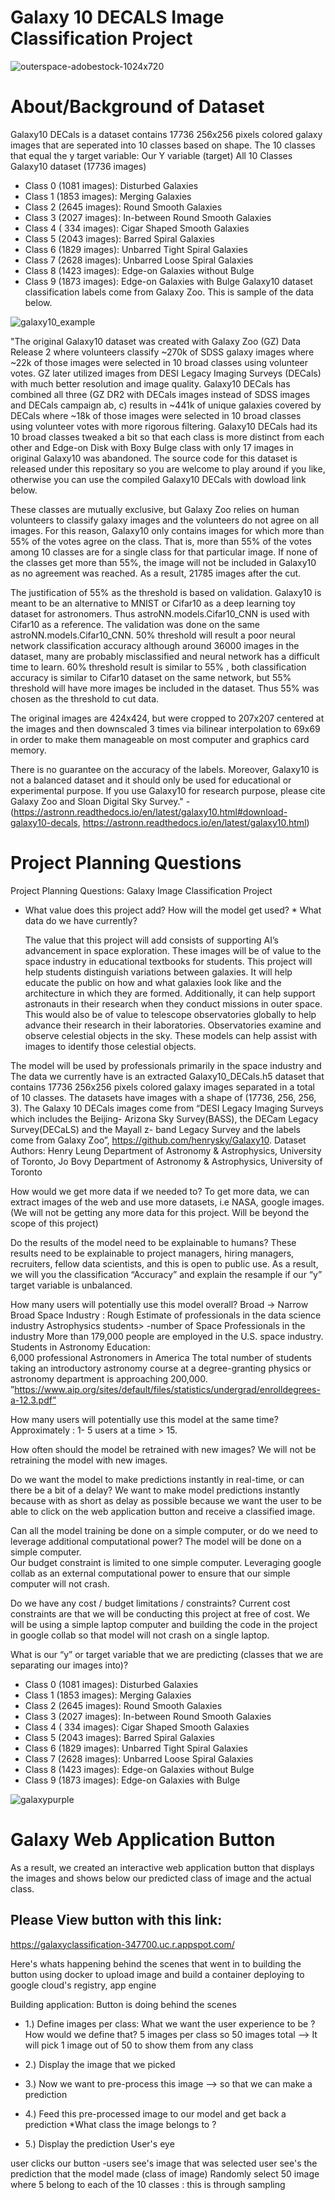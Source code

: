 # Galaxy 10 DECALS Image Classification Project 


![outerspace-adobestock-1024x720](https://user-images.githubusercontent.com/104231685/168537080-430b3bb0-ed34-41c7-a9be-3dc3615023b3.jpeg)

# About/Background of Dataset

Galaxy10 DECals is a dataset contains 17736 256x256 pixels colored galaxy images that are seperated into 10 classes based on shape. The 10 classes that equal the  y target variable: 
Our Y variable (target) All 10 Classes 
Galaxy10 dataset (17736 images)
* Class 0 (1081 images): Disturbed Galaxies
* Class 1 (1853 images): Merging Galaxies
* Class 2 (2645 images): Round Smooth Galaxies
* Class 3 (2027 images): In-between Round Smooth Galaxies
*  Class 4 ( 334 images): Cigar Shaped Smooth Galaxies
*  Class 5 (2043 images): Barred Spiral Galaxies
*  Class 6 (1829 images): Unbarred Tight Spiral Galaxies
*  Class 7 (2628 images): Unbarred Loose Spiral Galaxies
*  Class 8 (1423 images): Edge-on Galaxies without Bulge
* Class 9 (1873 images): Edge-on Galaxies with Bulge
Galaxy10 dataset classification labels come from Galaxy Zoo. This is sample of the data below.

![galaxy10_example](https://user-images.githubusercontent.com/104231685/168537714-2df86fcc-aff1-4198-94dd-55aa9dad14ce.png)

"The original Galaxy10 dataset was created with Galaxy Zoo (GZ) Data Release 2 where volunteers classify ~270k of SDSS galaxy images where ~22k of those images were selected in 10 broad classes using volunteer votes. GZ later utilized images from DESI Legacy Imaging Surveys (DECals) with much better resolution and image quality. Galaxy10 DECals has combined all three (GZ DR2 with DECals images instead of SDSS images and DECals campaign ab, c) results in ~441k of unique galaxies covered by DECals where ~18k of those images were selected in 10 broad classes using volunteer votes with more rigorous filtering. Galaxy10 DECals had its 10 broad classes tweaked a bit so that each class is more distinct from each other and Edge-on Disk with Boxy Bulge class with only 17 images in original Galaxy10 was abandoned. The source code for this dataset is released under this repositary so you are welcome to play around if you like, otherwise you can use the compiled Galaxy10 DECals with dowload link below.

These classes are mutually exclusive, but Galaxy Zoo relies on human volunteers to classify galaxy images and the volunteers do not agree on all images. For this reason, Galaxy10 only contains images for which more than 55% of the votes agree on the class. That is, more than 55% of the votes among 10 classes are for a single class for that particular image. If none of the classes get more than 55%, the image will not be included in Galaxy10 as no agreement was reached. As a result, 21785 images after the cut.

The justification of 55% as the threshold is based on validation. Galaxy10 is meant to be an alternative to MNIST or Cifar10 as a deep learning toy dataset for astronomers. Thus astroNN.models.Cifar10_CNN is used with Cifar10 as a reference. The validation was done on the same astroNN.models.Cifar10_CNN. 50% threshold will result a poor neural network classification accuracy although around 36000 images in the dataset, many are probably misclassified and neural network has a difficult time to learn. 60% threshold result is similar to 55% , both classification accuracy is similar to Cifar10 dataset on the same network, but 55% threshold will have more images be included in the dataset. Thus 55% was chosen as the threshold to cut data.

The original images are 424x424, but were cropped to 207x207 centered at the images and then downscaled 3 times via bilinear interpolation to 69x69 in order to make them manageable on most computer and graphics card memory.

There is no guarantee on the accuracy of the labels. Moreover, Galaxy10 is not a balanced dataset and it should only be used for educational or experimental purpose. If you use Galaxy10 for research purpose, please cite Galaxy Zoo and Sloan Digital Sky Survey." - (https://astronn.readthedocs.io/en/latest/galaxy10.html#download-galaxy10-decals, https://astronn.readthedocs.io/en/latest/galaxy10.html)

# Project Planning Questions 
Project Planning Questions: Galaxy Image Classification Project

* What value does this project add? How will the model get used? *  What data do we have currently?
  
  The value that this project will add consists of supporting AI’s advancement in space exploration. These images will be of value to the space industry in educational textbooks for students. This project will help students distinguish variations between galaxies. It will help educate the public on how and what galaxies look like and the architecture in which they are formed.  Additionally, it can help support astronauts in their research when they conduct missions in outer space.  This would also be of value to telescope observatories globally to help advance their research  in their laboratories. Observatories examine and observe celestial objects in the sky. These models can help assist with images to identify those celestial objects.  
 
The model will be used by professionals primarily in the space industry and The data we currently have is an extracted Galaxy10_DECals.h5 dataset that contains 17736 256x256 pixels colored galaxy images separated in a total of 10 classes. The datasets have images with a shape of (17736, 256, 256, 3). The Galaxy 10 DECals images come from “DESI Legacy Imaging Surveys which includes the Beijing- Arizona Sky Survey(BASS), the DECam Legacy Survey(DECaLS) and the Mayall z- band Legacy Survey and the labels come from Galaxy Zoo”, https://github.com/henrysky/Galaxy10.
Dataset Authors: Henry Leung Department of Astronomy & Astrophysics, University of Toronto, Jo Bovy  Department of Astronomy & Astrophysics, University of Toronto
 
How would we get more data if we needed to? 
To get more data, we can extract images of the web and use more datasets, i.e NASA, google images. (We will not be getting any more data for this project. Will be beyond the scope of this project) 
 
Do the results of the model need to be explainable to humans? These results need to be explainable to project managers, hiring managers, recruiters, fellow data scientists, and this is open to public use.  As a result, we will you the classification “Accuracy” and explain the resample if our “y” target variable is unbalanced. 
 
 
How many users will potentially use this model overall? Broad → Narrow 
Broad Space Industry : Rough Estimate of professionals in the data science industry 
Astrophysics students>
-number of Space Professionals in the industry
          More than 179,000 people are employed in the U.S. space industry.   
          Students in Astronomy Education:    
            6,000 professional Astronomers in America 
The total number of students taking an introductory astronomy course at a degree-granting physics or astronomy department is approaching 200,000. ”https://www.aip.org/sites/default/files/statistics/undergrad/enrolldegrees-a-12.3.pdf”
           

 
How many users will potentially use this model at the same time? 
      Approximately : 1- 5 users at a time > 15. 
 
How often should the model be retrained with new images?  We will not be retraining the model with new images. 
 
Do we want the model to make predictions instantly in real-time, or can there be a bit of a delay? 
We want to make model predictions instantly because with as short as delay as possible because we want the user to be able to click on the web application button and receive a classified image. 
 
Can all the model training be done on a simple computer, or do we need to leverage additional computational power? 
The model will be done on a simple computer.  
Our budget constraint is limited to one simple computer. Leveraging google collab as an external computational power to ensure that our simple computer will not crash. 
 
 Do we have any cost / budget limitations / constraints? 
Current cost constraints are that we will be conducting this project at free of cost. 
We will be using a simple laptop computer and building the code in the project in google collab so that model will not crash on a single laptop.
 
What is our “y” or target variable that we are predicting (classes that we are separating our images into)? 
 
* Class 0 (1081 images): Disturbed Galaxies
* Class 1 (1853 images): Merging Galaxies
* Class 2 (2645 images): Round Smooth Galaxies
* Class 3 (2027 images): In-between Round Smooth Galaxies
* Class 4 ( 334 images): Cigar Shaped Smooth Galaxies
* Class 5 (2043 images): Barred Spiral Galaxies
* Class 6 (1829 images): Unbarred Tight Spiral Galaxies
* Class 7 (2628 images): Unbarred Loose Spiral Galaxies
* Class 8 (1423 images): Edge-on Galaxies without Bulge
* Class 9 (1873 images): Edge-on Galaxies with Bulge
 
 


![galaxypurple](https://user-images.githubusercontent.com/104231685/168538698-6fa71da5-cfa7-434d-8a2c-9002698d56eb.jpg)


# Galaxy Web Application Button
As a result, we created an interactive web application button that displays the images and shows below our predicted class of image and the actual class. 

## Please View button with this link:
https://galaxyclassification-347700.uc.r.appspot.com/

Here's whats happening behind the scenes that went in to building the button 
using docker to upload image and build a container deploying to google cloud's registry, app engine

Building application: Button is doing behind the scenes

* 1.) Define images per class: What we want the user experience to be ? How would we define that? 5 images per class so 50 images total --> It will pick 1 image out of 50 to show them from any class

* 2.) Display the image that we picked

* 3.) Now we want to pre-process this image --> so that we can make a prediction
* 4.) Feed this pre-processed image to our model and get back a prediction *What class the image belongs to ?
* 5.) Display the prediction
User's eye

user clicks our button -users see's image that was selected
user see's the prediction that the model made (class of image)
Randomly select 50 image where 5 belong to each of the 10 classes : this is through sampling
